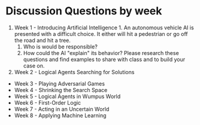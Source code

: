 # Discussion Questions by week

1.   Week 1 - Introducing Artificial Intelligence
    1.   An autonomous vehicle AI is presented with a difficult choice.  It either will hit a pedestrian or go off the road and hit a tree.
        1.   Who is would be responsible?
        2.   How could the AI "explain" its behavior?   Please research these questions and find examples to share with class and to build your case on.
2.   Week 2 - Logical Agents Searching for Solutions
*   Week 3 - Playing Adversarial Games
*   Week 4 - Shrinking the Search Space
*   Week 5 - Logical Agents in Wumpus World
*   Week 6 - First-Order Logic
*   Week 7 - Acting in an Uncertain World
*   Week 8 - Applying Machine Learning
